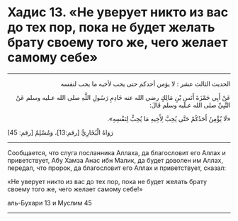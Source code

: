 <h1 class="hadith-header">
Хадис 13. «Не уверует никто из вас до тех пор, пока не будет желать брату своему того же, чего желает самому себе» 
</h1>

<hr>

<p class="arabic-text" dir="rtl">
الحديث الثالث عشر : لا يؤمن أحدكم حتى يحب لأخيه ما يحب لنفسه 
</p>

<p class="arabic-text" dir="rtl">
عَنْ أَبِي حَمْزَةَ أَنَسِ بْنِ مَالِكٍ رضي الله عنه خَادِمِ رَسُولِ اللَّهِ صلى الله عـليه وسلم عَنْ النَّبِيِّ صلى الله عـليه وسلم قَالَ: 
</p>

<p class="arabic-text" dir="rtl">
«لَا يُؤْمِنُ أَحَدُكُمْ حَتَّى يُحِبَّ لِأَخِيهِ مَا يُحِبُّ لِنَفْسِهِ». 
</p>

<p class="arabic-subtext">
[45 :رَوَاهُ الْبُخَارِيُّ [رقم:13]، وَمُسْلِمٌ [رقم
</p>

<hr>

<p class="russian-text">
Сообщается, что слуга посланника Аллаха, да благословит его Аллах и приветствует, Абу Хамза Анас ибн Малик, да будет доволен им Аллах, передал, что пророк, да благословит его Аллах и приветствует, сказал: 
</p>

<p class="russian-text">
«Не уверует никто из вас до тех пор, пока не будет желать брату своему того же, чего желает самому себе!»
</p>

<p class="russian-subtext">аль-Бухари 13 и Муслим 45</p>

<hr class="endline">
